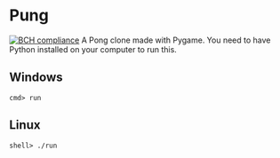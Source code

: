 # Pung
[![BCH compliance](https://bettercodehub.com/edge/badge/Calandrinon/Pung?branch=master)](https://bettercodehub.com/)
A Pong clone made with Pygame.
You need to have Python installed on your computer to run this.

## Windows
	cmd> run

## Linux
	shell> ./run

